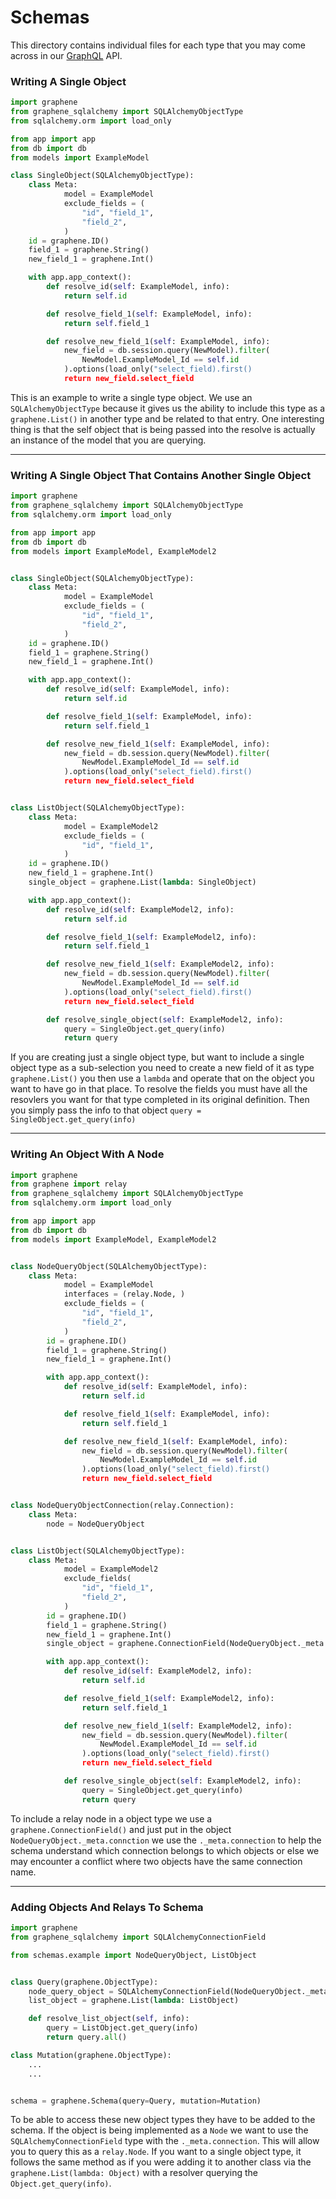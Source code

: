 # Schemas
This directory contains individual files for each type that you may come across 
in our [GraphQL](https://graphql.org/) API.

### Writing A Single Object
```python
import graphene
from graphene_sqlalchemy import SQLAlchemyObjectType
from sqlalchemy.orm import load_only

from app import app
from db import db
from models import ExampleModel

class SingleObject(SQLAlchemyObjectType):
    class Meta:
            model = ExampleModel
            exclude_fields = (
                "id", "field_1",
                "field_2",
            )
    id = graphene.ID()
    field_1 = graphene.String()
    new_field_1 = graphene.Int()

    with app.app_context():
        def resolve_id(self: ExampleModel, info):
            return self.id

        def resolve_field_1(self: ExampleModel, info):
            return self.field_1

        def resolve_new_field_1(self: ExampleModel, info):
            new_field = db.session.query(NewModel).filter(
                NewModel.ExampleModel_Id == self.id
            ).options(load_only("select_field).first()
            return new_field.select_field
```
This is an example to write a single type object. We use an `SQLAlchemyObjectType` because
it gives us the ability to include this type as a `graphene.List()` in another type
and be related to that entry. One interesting thing is that the self object that is being
passed into the resolve is actually an instance of the model that you are querying.

---

### Writing A Single Object That Contains Another Single Object
```python
import graphene
from graphene_sqlalchemy import SQLAlchemyObjectType
from sqlalchemy.orm import load_only

from app import app
from db import db
from models import ExampleModel, ExampleModel2


class SingleObject(SQLAlchemyObjectType):
    class Meta:
            model = ExampleModel
            exclude_fields = (
                "id", "field_1",
                "field_2",
            )
    id = graphene.ID()
    field_1 = graphene.String()
    new_field_1 = graphene.Int()

    with app.app_context():
        def resolve_id(self: ExampleModel, info):
            return self.id

        def resolve_field_1(self: ExampleModel, info):
            return self.field_1

        def resolve_new_field_1(self: ExampleModel, info):
            new_field = db.session.query(NewModel).filter(
                NewModel.ExampleModel_Id == self.id
            ).options(load_only("select_field).first()
            return new_field.select_field


class ListObject(SQLAlchemyObjectType):
    class Meta:
            model = ExampleModel2
            exclude_fields = (
                "id", "field_1",
            )
    id = graphene.ID()
    new_field_1 = graphene.Int()
    single_object = graphene.List(lambda: SingleObject)

    with app.app_context():
        def resolve_id(self: ExampleModel2, info):
            return self.id

        def resolve_field_1(self: ExampleModel2, info):
            return self.field_1

        def resolve_new_field_1(self: ExampleModel2, info):
            new_field = db.session.query(NewModel).filter(
                NewModel.ExampleModel_Id == self.id
            ).options(load_only("select_field).first()
            return new_field.select_field

        def resolve_single_object(self: ExampleModel2, info):
            query = SingleObject.get_query(info)
            return query
```
If you are creating just a single object type, but want to include a single object type
as a sub-selection you need to create a new field of it as type `graphene.List()` you 
then use a `lambda` and operate that on the object you want to have go in that place.
To resolve the fields you must have all the resovlers you want for that type completed
in its original definition. Then you simply pass the info to that object `query = SingleObject.get_query(info)`

---

### Writing An Object With A Node
```python
import graphene
from graphene import relay
from graphene_sqlalchemy import SQLAlchemyObjectType
from sqlalchemy.orm import load_only

from app import app
from db import db
from models import ExampleModel, ExampleModel2


class NodeQueryObject(SQLAlchemyObjectType):
    class Meta:
            model = ExampleModel
            interfaces = (relay.Node, )
            exclude_fields = (
                "id", "field_1",
                "field_2",
            )
        id = graphene.ID()
        field_1 = graphene.String()
        new_field_1 = graphene.Int()

        with app.app_context():
            def resolve_id(self: ExampleModel, info):
                return self.id

            def resolve_field_1(self: ExampleModel, info):
                return self.field_1

            def resolve_new_field_1(self: ExampleModel, info):
                new_field = db.session.query(NewModel).filter(
                    NewModel.ExampleModel_Id == self.id
                ).options(load_only("select_field).first()
                return new_field.select_field


class NodeQueryObjectConnection(relay.Connection):
    class Meta:
        node = NodeQueryObject


class ListObject(SQLAlchemyObjectType):
    class Meta:
            model = ExampleModel2
            exclude_fields(
                "id", "field_1",
                "field_2",
            )
        id = graphene.ID()
        field_1 = graphene.String()
        new_field_1 = graphene.Int()
        single_object = graphene.ConnectionField(NodeQueryObject._meta.connection)

        with app.app_context():
            def resolve_id(self: ExampleModel2, info):
                return self.id

            def resolve_field_1(self: ExampleModel2, info):
                return self.field_1

            def resolve_new_field_1(self: ExampleModel2, info):
                new_field = db.session.query(NewModel).filter(
                    NewModel.ExampleModel_Id == self.id
                ).options(load_only("select_field).first()
                return new_field.select_field

            def resolve_single_object(self: ExampleModel2, info):
                query = SingleObject.get_query(info)
                return query
```
To include a relay node in a object type we use a `graphene.ConnectionField()` and 
just put in the object `NodeQueryObject._meta.connction` we use the `._meta.connection`
to help the schema understand which connection belongs to which objects or else we may 
encounter a conflict where two objects have the same connection name.

---

### Adding Objects And Relays To Schema
```python
import graphene
from graphene_sqlalchemy import SQLAlchemyConnectionField

from schemas.example import NodeQueryObject, ListObject


class Query(graphene.ObjectType):
    node_query_object = SQLAlchemyConnectionField(NodeQueryObject._meta.connection)
    list_object = graphene.List(lambda: ListObject)

    def resolve_list_object(self, info):
        query = ListObject.get_query(info)
        return query.all()

class Mutation(graphene.ObjectType):
    ...
    ...


schema = graphene.Schema(query=Query, mutation=Mutation)
```
To be able to access these new object types they have to be added to the schema.
If the object is being implemented as a `Node` we want to use the `SQLAlchemyConnectionField`
type with the `._meta.connection`. This will allow you to query this as a `relay.Node`. If you
want to a single object type, it follows the same method as if you were adding it to another
class via the `graphene.List(lambda: Object)` with a resolver querying the `Object.get_query(info)`.
